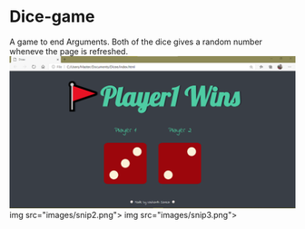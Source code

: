 # Dice-game
A game to end Arguments.
Both of the dice gives a random number wheneve the page is refreshed.
<img src="images/snip1.png">
img src="images/snip2.png">
img src="images/snip3.png">
